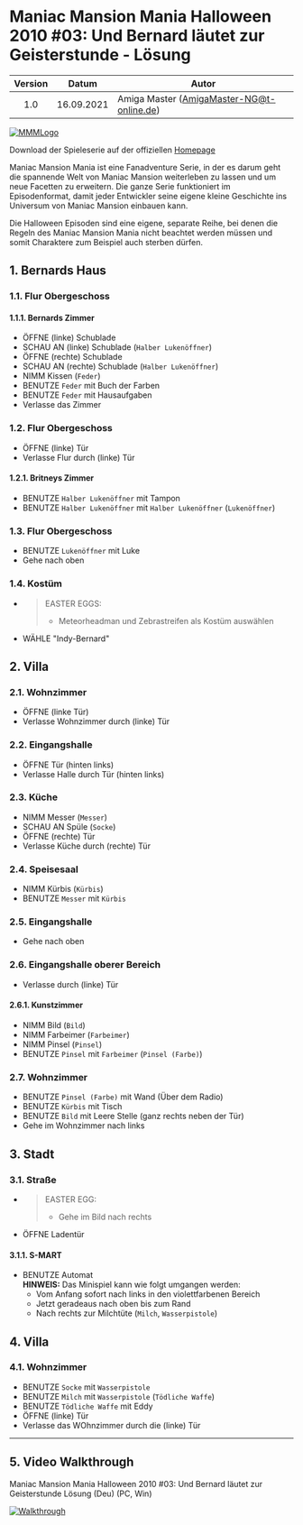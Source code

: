 # Maniac Mansion Mania Halloween 2010 #03: Und Bernard läutet zur Geisterstunde - Lösung

| Version | Datum      | Autor                                     |
|:-------:|------------|-------------------------------------------|
|   1.0   | 16.09.2021 | Amiga Master (AmigaMaster-NG@t-online.de) |

[![MMMLogo](https://www.maniac-mansion-mania.com/banner/banner.png)](https://www.maniac-mansion-mania.com)

Download der Spieleserie auf der offiziellen [Homepage](https://www.maniac-mansion-mania.com)

Maniac Mansion Mania ist eine Fanadventure Serie, in der es darum geht die spannende Welt von Maniac Mansion weiterleben zu lassen und um neue Facetten zu erweitern. Die ganze Serie funktioniert im Episodenformat, damit jeder Entwickler seine eigene kleine Geschichte ins Universum von Maniac Mansion einbauen kann.

Die Halloween Episoden sind eine eigene, separate Reihe, bei denen die Regeln des Maniac Mansion Mania nicht beachtet werden müssen und somit Charaktere zum Beispiel auch sterben dürfen.

## 1. Bernards Haus

### 1.1. Flur Obergeschoss

#### 1.1.1. Bernards Zimmer

- ÖFFNE (linke) Schublade
- SCHAU AN (linke) Schublade (`Halber Lukenöffner`)
- ÖFFNE (rechte) Schublade
- SCHAU AN (rechte) Schublade (`Halber Lukenöffner`)
- NIMM Kissen (`Feder`)
- BENUTZE `Feder` mit Buch der Farben
- BENUTZE `Feder` mit Hausaufgaben
- Verlasse das Zimmer

### 1.2. Flur Obergeschoss

- ÖFFNE (linke) Tür
- Verlasse Flur durch (linke) Tür

#### 1.2.1. Britneys Zimmer

- BENUTZE `Halber Lukenöffner` mit Tampon
- BENUTZE `Halber Lukenöffner` mit `Halber Lukenöffner` (`Lukenöffner`)

### 1.3. Flur Obergeschoss

- BENUTZE `Lukenöffner` mit Luke
- Gehe nach oben

### 1.4. Kostüm

- >EASTER EGGS:
  >- Meteorheadman und Zebrastreifen als Kostüm auswählen
- WÄHLE "Indy-Bernard"

## 2. Villa

### 2.1. Wohnzimmer

- ÖFFNE (linke Tür)
- Verlasse Wohnzimmer durch (linke) Tür

### 2.2. Eingangshalle

- ÖFFNE Tür (hinten links)
- Verlasse Halle durch Tür (hinten links)

### 2.3. Küche

- NIMM Messer (`Messer`)
- SCHAU AN Spüle (`Socke`)
- ÖFFNE (rechte) Tür
- Verlasse Küche durch (rechte) Tür

### 2.4. Speisesaal

- NIMM Kürbis (`Kürbis`)
- BENUTZE `Messer` mit `Kürbis`

### 2.5. Eingangshalle

- Gehe nach oben

### 2.6. Eingangshalle oberer Bereich

- Verlasse durch (linke) Tür

#### 2.6.1. Kunstzimmer

- NIMM Bild (`Bild`)
- NIMM Farbeimer (`Farbeimer`)
- NIMM Pinsel (`Pinsel`)
- BENUTZE `Pinsel` mit `Farbeimer` (`Pinsel (Farbe)`)

### 2.7. Wohnzimmer

- BENUTZE `Pinsel (Farbe)` mit Wand (Über dem Radio)
- BENUTZE `Kürbis` mit Tisch
- BENUTZE `Bild` mit Leere Stelle (ganz rechts neben der Tür)
- Gehe im Wohnzimmer nach links

## 3. Stadt

### 3.1. Straße

- >EASTER EGG:
  >- Gehe im Bild nach rechts
- ÖFFNE Ladentür

#### 3.1.1. S-MART

- BENUTZE Automat  
  **HINWEIS:** Das Minispiel kann wie folgt umgangen werden:
  - Vom Anfang sofort nach links in den violettfarbenen Bereich
  - Jetzt geradeaus nach oben bis zum Rand
  - Nach rechts zur Milchtüte (`Milch`, `Wasserpistole`)

## 4. Villa

### 4.1. Wohnzimmer

- BENUTZE `Socke` mit `Wasserpistole`
- BENUTZE `Milch` mit `Wasserpistole` (`Tödliche Waffe`)
- BENUTZE `Tödliche Waffe` mit Eddy
- ÖFFNE (linke) Tür
- Verlasse das WOhnzimmer durch die (linke) Tür

--------------------------------------------------------------------------------

## 5. Video Walkthrough

Maniac Mansion Mania Halloween 2010 #03: Und Bernard läutet zur Geisterstunde Lösung (Deu) (PC, Win)

[![Walkthrough](https://img.youtube.com/vi/x5OXFQYaWMI/0.jpg)](https://www.youtube.com/watch?v=x5OXFQYaWMI)
